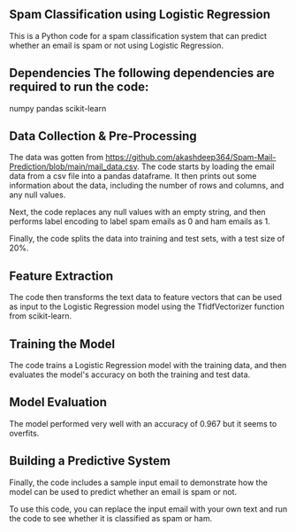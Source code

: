 ## Spam Classification using Logistic Regression
This is a Python code for a spam classification system that can predict whether an email is spam or not using Logistic Regression.

## Dependencies The following dependencies are required to run the code:

numpy
pandas
scikit-learn
## Data Collection & Pre-Processing
The data was gotten from https://github.com/akashdeep364/Spam-Mail-Prediction/blob/main/mail_data.csv. The code starts by loading the email data from a csv file into a pandas dataframe. It then prints out some information about the data, including the number of rows and columns, and any null values.

Next, the code replaces any null values with an empty string, and then performs label encoding to label spam emails as 0 and ham emails as 1.

Finally, the code splits the data into training and test sets, with a test size of 20%.

## Feature Extraction
The code then transforms the text data to feature vectors that can be used as input to the Logistic Regression model using the TfidfVectorizer function from scikit-learn.

## Training the Model
The code trains a Logistic Regression model with the training data, and then evaluates the model's accuracy on both the training and test data.

## Model Evaluation
The model performed very well with an accuracy of 0.967 but it seems to overfits.

## Building a Predictive System
Finally, the code includes a sample input email to demonstrate how the model can be used to predict whether an email is spam or not.

To use this code, you can replace the input email with your own text and run the code to see whether it is classified as spam or ham.

